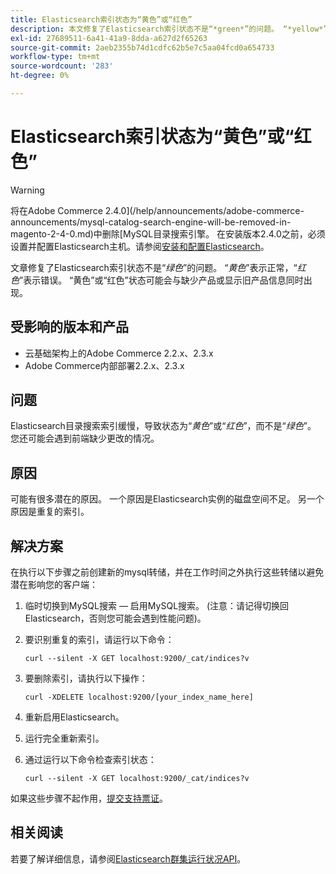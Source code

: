 ```yaml
---
title: Elasticsearch索引状态为“黄色”或“红色”
description: 本文修复了Elasticsearch索引状态不是“*green*”的问题。 “*yellow*”表示正常，“*red*”表示损坏。 “黄色”或“红色”状态可能会与缺少产品或显示旧产品信息同时出现。
exl-id: 27689511-6a41-41a9-8dda-a627d2f65263
source-git-commit: 2aeb2355b74d1cdfc62b5e7c5aa04fcd0a654733
workflow-type: tm+mt
source-wordcount: '283'
ht-degree: 0%

---
```


# Elasticsearch索引状态为“黄色”或“红色”

>[!WARNING]
>
> 将在Adobe Commerce 2.4.0](/help/announcements/adobe-commerce-announcements/mysql-catalog-search-engine-will-be-removed-in-magento-2-4-0.md)中删除[MySQL目录搜索引擎。 在安装版本2.4.0之前，必须设置并配置Elasticsearch主机。请参阅[安装和配置Elasticsearch](https://experienceleague.adobe.com/en/docs/commerce-operations/configuration-guide/search/overview-search)。

文章修复了Elasticsearch索引状态不是“*绿色*”的问题。 “*黄色*”表示正常，“*红色*”表示错误。 “黄色”或“红色”状态可能会与缺少产品或显示旧产品信息同时出现。

## 受影响的版本和产品

* 云基础架构上的Adobe Commerce 2.2.x、2.3.x
* Adobe Commerce内部部署2.2.x、2.3.x

## 问题

Elasticsearch目录搜索索引缓慢，导致状态为“*黄色*”或“*红色*”，而不是“*绿色*”。 您还可能会遇到前端缺少更改的情况。

## 原因

可能有很多潜在的原因。 一个原因是Elasticsearch实例的磁盘空间不足。 另一个原因是重复的索引。

## 解决方案

在执行以下步骤之前创建新的mysql转储，并在工作时间之外执行这些转储以避免潜在影响您的客户端：

1. 临时切换到MySQL搜索 — 启用MySQL搜索。 (注意：请记得切换回Elasticsearch，否则您可能会遇到性能问题)。
1. 要识别重复的索引，请运行以下命令：

   ```
   curl --silent -X GET localhost:9200/_cat/indices?v
   ```

1. 要删除索引，请执行以下操作：

   ```
   curl -XDELETE localhost:9200/[your_index_name_here]
   ```

1. 重新启用Elasticsearch。
1. 运行完全重新索引。
1. 通过运行以下命令检查索引状态：

   ```
   curl --silent -X GET localhost:9200/_cat/indices?v
   ```

如果这些步骤不起作用，[提交支持票证](/help/help-center-guide/help-center/magento-help-center-user-guide.md#submit-ticket)。

## 相关阅读

若要了解详细信息，请参阅[Elasticsearch群集运行状况API](https://www.elastic.co/guide/en/elasticsearch/reference/current/cluster-health.html)。
